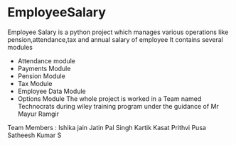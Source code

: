 # EmployeeSalary
Employee Salary is a python project which manages various operations like pension,attendance,tax and annual salary of employee
It contains several modules 
* Attendance module 
* Payments Module
* Pension Module
* Tax Module
* Employee Data Module
* Options Module 
The whole project is worked in a Team named Technocrats during wiley training program under the guidance of Mr Mayur Ramgir

Team Members  :
Ishika jain
Jatin Pal Singh
Kartik Kasat
Prithvi Pusa
Satheesh Kumar S

